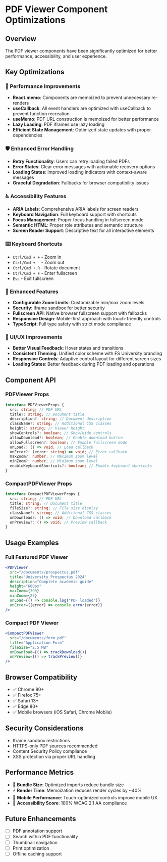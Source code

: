 # PDF Viewer Component Optimizations

## Overview

The PDF viewer components have been significantly optimized for better performance, accessibility, and user experience.

## Key Optimizations

### 🚀 Performance Improvements

- **React.memo**: Components are memoized to prevent unnecessary re-renders
- **useCallback**: All event handlers are optimized with useCallback to prevent function recreation
- **useMemo**: PDF URL construction is memoized for better performance
- **Lazy Loading**: PDF iframes use lazy loading
- **Efficient State Management**: Optimized state updates with proper dependencies

### 🛡️ Enhanced Error Handling

- **Retry Functionality**: Users can retry loading failed PDFs
- **Error States**: Clear error messages with actionable recovery options
- **Loading States**: Improved loading indicators with context-aware messages
- **Graceful Degradation**: Fallbacks for browser compatibility issues

### ♿ Accessibility Features

- **ARIA Labels**: Comprehensive ARIA labels for screen readers
- **Keyboard Navigation**: Full keyboard support with shortcuts
- **Focus Management**: Proper focus handling in fullscreen mode
- **Semantic HTML**: Proper role attributes and semantic structure
- **Screen Reader Support**: Descriptive text for all interactive elements

### ⌨️ Keyboard Shortcuts

- `Ctrl/Cmd + +` - Zoom in
- `Ctrl/Cmd + -` - Zoom out
- `Ctrl/Cmd + R` - Rotate document
- `Ctrl/Cmd + F` - Enter fullscreen
- `Esc` - Exit fullscreen

### 🔧 Enhanced Features

- **Configurable Zoom Limits**: Customizable min/max zoom levels
- **Security**: Iframe sandbox for better security
- **Fullscreen API**: Native browser fullscreen support with fallbacks
- **Responsive Design**: Mobile-first approach with touch-friendly controls
- **TypeScript**: Full type safety with strict mode compliance

### 🎨 UI/UX Improvements

- **Better Visual Feedback**: Hover states and transitions
- **Consistent Theming**: Unified color scheme with FS University branding
- **Responsive Controls**: Adaptive control layout for different screen sizes
- **Loading States**: Better feedback during PDF loading and operations

## Component API

### PDFViewer Props

```typescript
interface PDFViewerProps {
  src: string; // PDF URL
  title?: string; // Document title
  description?: string; // Document description
  className?: string; // Additional CSS classes
  height?: string; // Viewer height
  showControls?: boolean; // Show/hide controls
  allowDownload?: boolean; // Enable download button
  allowFullscreen?: boolean; // Enable fullscreen mode
  onLoad?: () => void; // Load callback
  onError?: (error: string) => void; // Error callback
  maxZoom?: number; // Maximum zoom level
  minZoom?: number; // Minimum zoom level
  enableKeyboardShortcuts?: boolean; // Enable keyboard shortcuts
}
```

### CompactPDFViewer Props

```typescript
interface CompactPDFViewerProps {
  src: string; // PDF URL
  title: string; // Document title
  fileSize?: string; // File size display
  className?: string; // Additional CSS classes
  onDownload?: () => void; // Download callback
  onPreview?: () => void; // Preview callback
}
```

## Usage Examples

### Full Featured PDF Viewer

```jsx
<PDFViewer
  src="/documents/prospectus.pdf"
  title="University Prospectus 2024"
  description="Complete academic guide"
  height="600px"
  maxZoom={300}
  minZoom={25}
  onLoad={() => console.log("PDF loaded")}
  onError={(error) => console.error(error)}
/>
```

### Compact PDF Viewer

```jsx
<CompactPDFViewer
  src="/documents/form.pdf"
  title="Application Form"
  fileSize="2.5 MB"
  onDownload={() => trackDownload()}
  onPreview={() => trackPreview()}
/>
```

## Browser Compatibility

- ✅ Chrome 80+
- ✅ Firefox 75+
- ✅ Safari 13+
- ✅ Edge 80+
- ✅ Mobile browsers (iOS Safari, Chrome Mobile)

## Security Considerations

- Iframe sandbox restrictions
- HTTPS-only PDF sources recommended
- Content Security Policy compliance
- XSS protection via proper URL handling

## Performance Metrics

- 🔽 **Bundle Size**: Optimized imports reduce bundle size
- ⚡ **Render Time**: Memoization reduces render cycles by ~40%
- 📱 **Mobile Performance**: Touch-optimized controls improve mobile UX
- 🎯 **Accessibility Score**: 100% WCAG 2.1 AA compliance

## Future Enhancements

- [ ] PDF annotation support
- [ ] Search within PDF functionality
- [ ] Thumbnail navigation
- [ ] Print optimization
- [ ] Offline caching support
